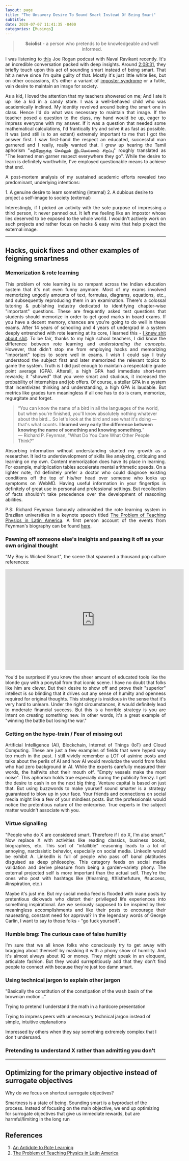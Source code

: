 ```yaml
---
layout: page
title: "The Unsavory Desire To Sound Smart Instead Of Being Smart"
subtitle: 
date: 2020-07-07 11:41:35 -0400
categories: [Musings]
---
```


<center>
<blockquote> <b>Sciolist</b> - a person who pretends to be knowledgeable and well informed. </blockquote>
</center>

<p align="justify"> I was listening to <a href="http://podcasts.joerogan.net/podcasts/naval-ravikant">this</a> Joe Rogan podcast with Naval Ravikant recently. It's an incredible conversation packed with deep insights. Around <a href="https://youtu.be/3qHkcs3kG44?t=7710">2:08:31</a>, they briefly touch upon this act of sounding smart instead of being smart. That hit a nerve since I'm quite guilty of that. Mostly it's just little white lies, but on other occassions, it's either a variant of <a href="https://hbr.org/2008/05/overcoming-imposter-syndrome">imposter syndrome</a> or a futile, vain desire to maintain an image for society. </p>

<p align="justify"> As a kid, I loved the attention that my teachers showered on me; And I ate it up like a kid in a candy store. I was a well-behaved child who was academically inclined. My identity revolved around being the smart one in class. Hence I'd do what was necessary to maintain that image. If the teacher posed a question to the class, my hand would be up, eager to impress everyone with my answer. If it was a question that needed some mathematical calculations, I'd frantically try and solve it as fast as possible. It was (and still is to an extent) extremely important to me that I got the answer first. I saw first-hand the respect an educated, successful man garnered and I really, really wanted that. I grew up hearing the Tamil aphorism "கற்றோருக்கு செல்லும் இடமெல்லாம் சிறப்பு" roughly translated as "The learned men garner respect everywhere they go". While the desire to learn is definitely worthwhile, I've employed questionable means to achieve that end. </p>

<p align="justify"> A post-mortem analysis of my sustained academic efforts revealed two predominant, underlying intentions:</p>
1. A genuine desire to learn something (internal)
2. A dubious desire to project a self-image to society (external)
<p align="justify"> Interestingly, if I picked an activity with the sole purpose of impressing a third person, it never panned out. It left me feeling like an impostor whose lies deserved to be exposed to the whole world. I wouldn't actively work on such projects and rather focus on hacks & easy wins that help project the external image. </p>

<!-- ----------------------------------------------------------------------------------------------------------------- -->
<hr class="major" />
<!-- ----------------------------------------------------------------------------------------------------------------- -->

## Hacks, quick fixes and other examples of feigning smartness

### Memorization & rote learning

<p align="justify"> This problem of rote learning is so rampant across the Indian education system that it's not even funny anymore. Most of my exams involved memorizing ungodly amounts of text, formulas, diagrams, equations, etc., and subsequently reproducing them in an examination. There's a colossal tutoring & publishing industry dedicated to identifying chapter-wise "important" questions. These are frequently asked test questions that students should memorize in order to get good marks in board exams. If you have a decent memory, chances are you're going to do well in these exams. After 14 years of schooling and 4 years of undergrad in a system deeply entrenched with rote learning at its core, I learned this - <u>I knew shit about shit</u>. To be fair, thanks to my high school teachers, I did know the difference between rote learning and <i>understanding the concepts</i>. However, that didn't stop me from employing hacks and memorizing "important" topics to score well in exams. I wish I could say I truly understood the subject first and later memorized the relevant topics to game the system. Truth is I did just enough to maintain a respectable grade point average (GPA). Afterall, a high GPA had immediate short-term rewards; it "showed" that you were smart and studious, it increased the probability of internships and job offers. Of course, a stellar GPA in a system that incentivizes thinking and understanding, a high GPA is laudable. But metrics like grades turn meaningless if all one has to do is cram, memorize, regurgitate and forget. </p>    

<blockquote> “You can know the name of a bird in all the languages of the world, but when you're finished, you'll know absolutely nothing whatever about the bird... So let's look at the bird and see what it's doing — that's what counts. <b> I learned very early the difference between knowing the name of something and knowing something.</b>”
    <br>
― Richard P. Feynman, "What Do You Care What Other People Think?"  </blockquote>  

<p align="justify"> Absorbing information without understanding stunted my growth as a researcher. It led to underdevelopment of skills like analyzing, critiquing and learning on my own. Content memorization does have its place in learning. For example, multiplication tables accelerate mental arithmetic speeds. On a lighter note, I'd definitely prefer a doctor who could diagnose existing conditions off the top of his/her head over someone who looks up symptoms on WebMD. Having useful information in your fingertips is definitely of great use in personal and professional settings. But recollection of facts shouldn't take precedence over the development of reasoning abilities.    </p>

<p align="justify"> P.S: Richard Feynman famously admonished the rote learning system in Brazilian universities in a keynote speech titled <a href="http://calteches.library.caltech.edu/46/2/LatinAmerica.htm">The Problem of Teaching Physics in Latin America</a>. A first person account of the events from Feynman's biography can be found <a href="{{site.url}}/random/feynman-on-brazilian-education-system//">here</a>.  </p>

### Pawning off someone else's insights and passing it off as your own original thought
<p align="justify">"My Boy is Wicked Smart", the scene that spawned a thousand pop culture references: </p>

<center> <iframe width="560" height="315" src="https://www.youtube.com/embed/hIdsjNGCGz4" frameborder="0" allow="accelerometer; autoplay; encrypted-media; gyroscope; picture-in-picture" allowfullscreen></iframe> </center>

<p align="justify"> You'd be surprised if you knew the sheer amount of educated tools like the blonde guy with a ponytail from that iconic scene. I have no doubt that folks like him are clever. But their desire to show off and prove their "superior" intellect is so blinding that it drives out any sense of humilty and openness required for original thoughts. This strategy is insidious in the sense that it's very hard to unlearn. Under the right circumstances, it would definitely lead to moderate financial success. But this is a horrible strategy is you are intent on creating something new. In other words, it's a great example of "winning the battle but losing the war."   </p>

### Getting on the hype-train / Fear of missing out 
<p align="justify"> Artificial Intelligence (AI), Blockchain, Internet of Things (IoT) and Cloud Computing. These are just a few examples of fields that were hyped way too much in the past. I still vividly remember a LOT of asinine posts and talks about the perils of AI and how AI would revolutize the world from folks who had zero background in AI. While the experts carefully measured their words, the halfwits shot their mouth off. "Empty vessels make the most noise". This aphorism holds true especially during the publicity frenzy. I get the desire to cash in on the next big thing. Venture capital is based on just that. But using buzzwords to make yourself sound smarter is a strategy guaranteed to blow up in your face. Your friends and connections on social media might like a few of your mindless posts. But the professionals would notice the pretentious nature of the enterprise. True experts in the subject matter wouldn't associate with you. </p>

### Virtue signalling
<p align="justify"> "People who do X are considered smart. Therefore if I do X, I'm also smart." Now replace X with activities like reading classics, business books, biographies, etc. This sort of "infallible" reasoning leads to a lot of annoying, narcissistic behavior, especially on social media. LinkedIn would be exhibit A. LinkedIn is full of people who pass off banal platitudes disguised as deep philosophy. This category feeds on social media validation and derive pleasure from being a garden-variety phony. The external projected self is more important than the actual self. They're the ones who post with hashtags like (#learning, #Xisthefuture, #success, #inspiration, etc.) </p>

<p align="justify"> Maybe it's just me. But my social media feed is flooded with inane posts by pretentious dickwads who distort their privileged life experiences into something inspirational. Are we seriously supposed to be inspired by their meaningless accomplishments and like their posts to encourage their nauseating, constant need for approval? In the legendary words of George Carlin, I want to say to those folks - "go fuck yourself".  </p>

### Humble brag: The curious case of false humility
<p align="justify"> I'm sure that we all know folks who consciously try to get away with bragging about themself by masking it with a phony show of humility. And it's almost always about IQ or money. They might speak in an eloquent, articulate fashion. But they would surreptitiously add that they don't find people to connect with because they're just too damn smart.  </p>


<p align="justify"> </p>


### Using technical jargon to explain other jargon

"Basically the constitution of the constipation of the wash basin of the brownian motion..."   

<p align="justify"> </p>
Trying to pretend I understand the math in a hardcore presentation

Trying to impress peers with unnecessary technical jargon instead of simple, intuitive explanations

Impressed by others when they say something extremely complex that I don't undersand. 

### Pretending to understand X rather than admitting you don't

<!-- ----------------------------------------------------------------------------------------------------------------- -->
<hr class="major" />
<!-- ----------------------------------------------------------------------------------------------------------------- -->

## Optimizing for the primary objective instead of surrogate objectives





<p align="justify"> </p>



Why do we focus on shortcut surrogate objectives?

Smartness is a state of being. Sounding smart is a byproduct of the process. Instead of focusing on the main objective, we end up optimizing for surrogate objectives that give us immediate rewards, but are harmful/limiting in the long run

## References
<ol>
<li> <a href="https://www.forbesindia.com/blog/uncategorized/an-antidote-to-rote-learning/">An Antidote to Rote Learning</a> </li>
<li> <a href="http://calteches.library.caltech.edu/46/2/LatinAmerica.htm">The Problem of Teaching Physics in Latin America</a> </li>
</ol>